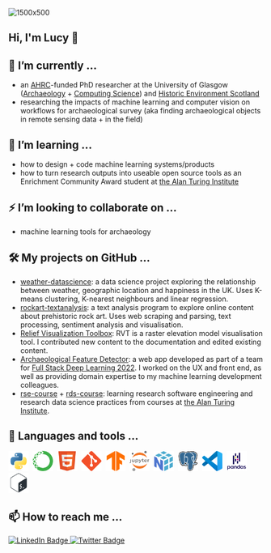 ![1500x500](https://user-images.githubusercontent.com/81825476/233440429-e98b317a-d726-4875-8116-f6856427921f.jpg)

## Hi, I'm Lucy 👋

## 🔭 I’m currently ...
- an [AHRC](https://twitter.com/ahrcpress)-funded PhD researcher at the University of Glasgow ([Archaeology](https://twitter.com/UofGArchaeo) + [Computing Science](https://twitter.com/GlasgowCS)) and [Historic Environment Scotland](https://twitter.com/HistEnvScot)
- researching the impacts of machine learning and computer vision on workflows for archaeological survey (aka finding archaeological objects in remote sensing data + in the field)

## 🌱 I’m learning ...
- how to design + code machine learning systems/products
- how to turn research outputs into useable open source tools as an Enrichment Community Award student at [the Alan Turing Institute](https://twitter.com/turinginst)

## ⚡ I’m looking to collaborate on ...
- machine learning tools for archaeology

## 🛠️ My projects on GitHub ...
- [weather-datascience](https://github.com/lakillo/weather-datascience): a data science project exploring the relationship between weather, geographic location and happiness in the UK. Uses K-means clustering, K-nearest neighbours and linear regression. 
- [rockart-textanalysis](https://github.com/lakillo/rockart-textanalysis): a text analysis program to explore online content about prehistoric rock art. Uses web scraping and parsing, text processing, sentiment analysis and visualisation. 
- [Relief Visualization Toolbox](https://github.com/EarthObservation/RVT_py): RVT is a raster elevation model visualisation tool. I contributed new content to the documentation and edited existing content.
- [Archaeological Feature Detector](https://fullstackdeeplearning.com/course/2022/project-showcase/#archaeological-feature-detector): a web app developed as part of a team for [Full Stack Deep Learning 2022](https://fullstackdeeplearning.com/course/2022/). I worked on the UX and front end, as well as providing domain expertise to my machine learning development colleagues.
- [rse-course](https://github.com/lakillo/rse-course) + [rds-course](https://github.com/lakillo/rds-course): learning research software engineering and research data science practices from courses at [the Alan Turing Institute](https://twitter.com/turinginst).

## 🧰 Languages and tools ...
<div>
  <img src="https://github.com/devicons/devicon/blob/1119b9f84c0290e0f0b38982099a2bd027a48bf1/icons/python/python-original.svg" title="Python" alt="Python" width="40" height="40"/>&nbsp;
    <img src="https://github.com/devicons/devicon/blob/1119b9f84c0290e0f0b38982099a2bd027a48bf1/icons/anaconda/anaconda-original.svg" title="Anaconda" alt="Anaconda" width="40" height="40"/>&nbsp;
    <img src="https://github.com/devicons/devicon/blob/1119b9f84c0290e0f0b38982099a2bd027a48bf1/icons/html5/html5-original.svg" title="HTML5" alt="HTML5" width="40" height="40"/>&nbsp;
    <img src="https://github.com/devicons/devicon/blob/1119b9f84c0290e0f0b38982099a2bd027a48bf1/icons/git/git-plain.svg" title="Git" alt="Git" width="40" height="40"/>&nbsp;
  <img src="https://github.com/devicons/devicon/blob/1119b9f84c0290e0f0b38982099a2bd027a48bf1/icons/tensorflow/tensorflow-original.svg" title="Tensorflow" alt="Tensorflow" width="40" height="40"/>&nbsp;
  <img src="https://github.com/devicons/devicon/blob/1119b9f84c0290e0f0b38982099a2bd027a48bf1/icons/jupyter/jupyter-original-wordmark.svg" title="Jupyter" alt="Jupyter" width="40" height="40"/>&nbsp;
  <img src="https://github.com/devicons/devicon/blob/1119b9f84c0290e0f0b38982099a2bd027a48bf1/icons/numpy/numpy-original.svg" title="Numpy" alt="Numpy" width="40" height="40"/>&nbsp;
  <img src="https://github.com/devicons/devicon/blob/1119b9f84c0290e0f0b38982099a2bd027a48bf1/icons/postgresql/postgresql-original.svg" title="PostgreSQL" alt="PostgreSQL" width="40" height="40"/>&nbsp;
  <img src="https://github.com/devicons/devicon/blob/1119b9f84c0290e0f0b38982099a2bd027a48bf1/icons/vscode/vscode-original.svg" title="VS Code" alt="VS Code" width="40" height="40"/>&nbsp;
  <img src="https://github.com/devicons/devicon/blob/1119b9f84c0290e0f0b38982099a2bd027a48bf1/icons/pandas/pandas-original-wordmark.svg" title="Pandas" alt="Pandas" width="40" height="40"/>&nbsp;
  <img src="https://github.com/devicons/devicon/blob/1119b9f84c0290e0f0b38982099a2bd027a48bf1/icons/bash/bash-plain.svg" title="Bash" alt="Bash" width="40" height="40"/>&nbsp;
</div>

## 📫 How to reach me ...
<div id="badges">
  <a href="https://www.linkedin.com/in/lucykilloran/">
    <img src="https://img.shields.io/badge/LinkedIn-blue?style=for-the-badge&logo=linkedin&logoColor=white" alt="LinkedIn Badge"/>
  </a>
  <a href="https://twitter.com/lucykilloran_">
    <img src="https://img.shields.io/badge/Twitter-blue?style=for-the-badge&logo=twitter&logoColor=white" alt="Twitter Badge"/>
  </a>
</div>


